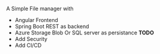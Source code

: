 A Simple File manager with
*	Angular Frontend
*	Spring Boot REST as backend
*	Azure Storage Blob Or SQL server as persistance
**TODO**
* Add Security
* Add CI/CD
